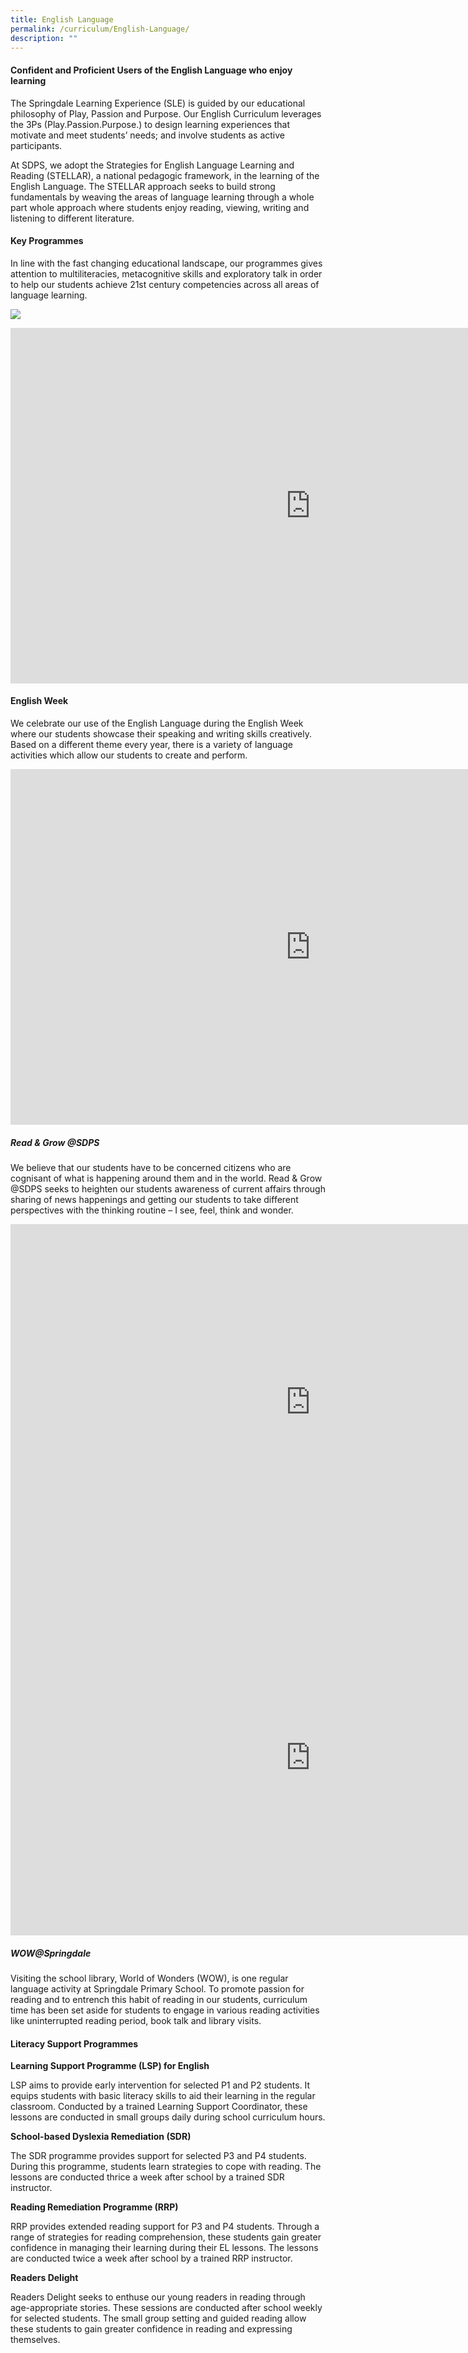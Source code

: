 ```yaml
---
title: English Language
permalink: /curriculum/English-Language/
description: ""
---
```

#### Confident and Proficient Users of the English Language who enjoy learning

The Springdale Learning Experience (SLE) is guided by our educational philosophy of Play, Passion and Purpose. Our English Curriculum leverages the 3Ps (Play.Passion.Purpose.) to design learning experiences that motivate and meet students’ needs; and involve students as active participants.

At SDPS, we adopt the Strategies for English Language Learning and Reading (STELLAR), a national pedagogic framework, in the learning of the English Language. The STELLAR approach seeks to build strong fundamentals by weaving the areas of language learning through a whole part whole approach where students enjoy reading, viewing, writing and listening to different literature. 


#### Key Programmes

In line with the fast changing educational landscape, our programmes gives attention to multiliteracies, metacognitive skills and exploratory talk in order to help our students achieve 21st century competencies across all areas of language learning. 

![](/images/stellar%20pic.png)

<iframe src="https://docs.google.com/presentation/d/e/2PACX-1vTqm-7e9HlmaUNKJsaTgt4szj86FIBOCmPSJX2rIfAdBaWai9RTwEk36Q8SwHxjUFfL936BUGNN5mDY/embed?start=true&amp;loop=true&amp;delayms=3000" frameborder="0" width="960" height="569" allowfullscreen="true"></iframe>


#### English Week 

We celebrate our use of the English Language during the English Week where our students showcase their speaking and writing skills creatively. Based on a different theme every year, there is a variety of language activities which allow our students to create and perform.

<iframe src="https://docs.google.com/presentation/d/e/2PACX-1vTZPOLSXsgPJpTa-79DMP5siGBwpIX4kugjbuE7Uh9nLXOFXrum9m1R6zhAzIBq8T4h569cett6bpL-/embed?start=true&amp;loop=true&amp;delayms=3000" frameborder="0" width="960" height="569" allowfullscreen="true"></iframe>
		 
		 
##### Read &amp; Grow @SDPS  
  
We believe that our students have to be concerned citizens who are cognisant of what is happening around them and in the world. Read &amp; Grow @SDPS seeks to heighten our students awareness of current affairs through sharing of news happenings and getting our students to take different perspectives with the thinking routine – I see, feel, think and wonder.  

<iframe src="https://docs.google.com/presentation/d/e/2PACX-1vS-M-EUcSgrgLH-Lh7Ph9IqYSFyGP9eS2UsQ1aB62xrifrMtKh00z_KwQ-q6dvRbyTKwKyQ8FWHUx-j/embed?start=true&amp;loop=true&amp;delayms=3000" frameborder="0" width="960" height="569" allowfullscreen="true"></iframe>


<iframe src="https://docs.google.com/presentation/d/e/2PACX-1vSsSoQZRt4zX3CkSv7ll4IOSh8Fbby7NY0pNGGk0zGQoLjgQnNoNXNJE-KGLjHqNco6DVEU-xFajzGu/embed?start=true&amp;loop=true&amp;delayms=3000" frameborder="0" width="960" height="569" allowfullscreen="true"></iframe>


##### WOW@Springdale

Visiting the school library, World of Wonders (WOW), is one regular language activity at Springdale Primary School. To promote passion for reading and to entrench this habit of reading in our students, curriculum time has been set aside for students to engage in various reading activities like uninterrupted reading period, book talk and library visits.
	 
	 
#### Literacy Support Programmes

**Learning Support Programme (LSP) for English**

LSP aims to provide early intervention for selected P1 and P2 students. It equips students with basic literacy skills to aid their learning in the regular classroom. Conducted by a trained Learning Support Coordinator, these lessons are conducted in small groups daily during school curriculum hours. 


**School-based Dyslexia Remediation (SDR)**

The SDR programme provides support for selected P3 and P4 students. During this programme, students learn strategies to cope with reading. The lessons are conducted thrice a week after school by a trained SDR instructor.


**Reading Remediation Programme (RRP)**

RRP provides extended reading support for P3 and P4 students. Through a range of strategies for reading comprehension, these students gain greater confidence in managing their learning during their EL lessons. The lessons are conducted twice a week after school by a trained RRP instructor.


**Readers Delight** 

Readers Delight seeks to enthuse our young readers in reading through age-appropriate stories. These sessions are conducted after school weekly for selected students. The small group setting and guided reading allow these students to gain greater confidence in reading and expressing themselves.